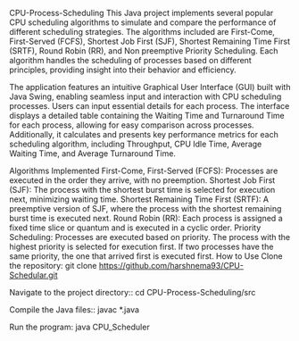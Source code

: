 CPU-Process-Scheduling
This Java project implements several popular CPU scheduling algorithms to simulate and compare the performance of different scheduling strategies. The algorithms included are First-Come, First-Served (FCFS), Shortest Job First (SJF), Shortest Remaining Time First (SRTF), Round Robin (RR), and Non preemptive Priority Scheduling. Each algorithm handles the scheduling of processes based on different principles, providing insight into their behavior and efficiency.

The application features an intuitive Graphical User Interface (GUI) built with Java Swing, enabling seamless input and interaction with CPU scheduling processes. Users can input essential details for each process. The interface displays a detailed table containing the Waiting Time and Turnaround Time for each process, allowing for easy comparison across processes. Additionally, it calculates and presents key performance metrics for each scheduling algorithm, including Throughput, CPU Idle Time, Average Waiting Time, and Average Turnaround Time.

Algorithms Implemented
First-Come, First-Served (FCFS): Processes are executed in the order they arrive, with no preemption.
Shortest Job First (SJF): The process with the shortest burst time is selected for execution next, minimizing waiting time.
Shortest Remaining Time First (SRTF): A preemptive version of SJF, where the process with the shortest remaining burst time is executed next.
Round Robin (RR): Each process is assigned a fixed time slice or quantum and is executed in a cyclic order.
Priority Scheduling: Processes are executed based on priority. The process with the highest priority is selected for execution first. If two processes have the same priority, the one that arrived first is executed first.
How to Use
Clone the repository:
git clone https://github.com/harshnema93/CPU-Schedular.git


Navigate to the project directory::
cd CPU-Process-Scheduling/src
 
Compile the Java files::
javac *.java


Run the program:
java CPU_Scheduler
